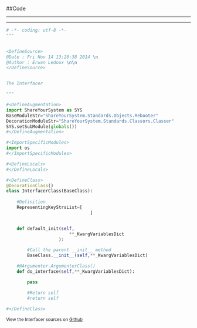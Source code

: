 
<!--
FrozenIsBool False
-->

##Code

----

<ClassDocStr>

----

```python
# -*- coding: utf-8 -*-
"""


<DefineSource>
@Date : Fri Nov 14 13:20:38 2014 \n
@Author : Erwan Ledoux \n\n
</DefineSource>


The Interfacer

"""

#<DefineAugmentation>
import ShareYourSystem as SYS
BaseModuleStr="ShareYourSystem.Standards.Objects.Rebooter"
DecorationModuleStr="ShareYourSystem.Standards.Classors.Classer"
SYS.setSubModule(globals())
#</DefineAugmentation>

#<ImportSpecificModules>
import os
#</ImportSpecificModules>

#<DefineLocals>
#</DefineLocals>

#<DefineClass>
@DecorationClass()
class InterfacerClass(BaseClass):
	
	#Definition
	RepresentingKeyStrsList=[
								]


	def default_init(self,
						**_KwargVariablesDict
					):

		#Call the parent __init__ method
		BaseClass.__init__(self,**_KwargVariablesDict)

	#@Argumenter.ArgumenterClass()
	def do_interface(self,**_KwargVariablesDict):

		pass

		#Return self
		#return self
	
#</DefineClass>


```

<small>
View the Interfacer sources on <a href="https://github.com/Ledoux/ShareYourSystem/tree/master/Pythonlogy/ShareYourSystem/Interfacers/Interfacer" target="_blank">Github</a>
</small>

